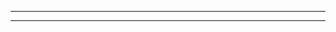

<!-- START PavanMudigonda/coverage-reporter@main/badge-template.md -->
<!-- END PavanMudigonda/coverage-reporter@main/badge-template.md -->

---


<!-- START README.md -->
<!-- END README.md -->

---


